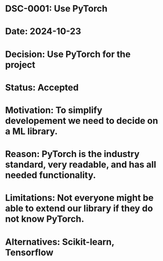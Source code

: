 # DSC-0001: Use PyTorch
# Date: 2024-10-23
# Decision: Use PyTorch for the project
# Status: Accepted
# Motivation: To simplify developement we need to decide on a ML library.
# Reason: PyTorch is the industry standard, very readable, and has all needed functionality.
# Limitations: Not everyone might be able to extend our library if they do not know PyTorch.
# Alternatives: Scikit-learn, Tensorflow